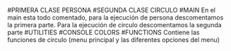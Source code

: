 #PRIMERA CLASE PERSONA
#SEGUNDA CLASE CIRCULO 
#MAIN
    En el main esta todo comentado, para la ejecución de persona descomentamos la primera parte. Para la ejecución de circulo descomentamos la segunda parte
#UTILITIES
#CONSOLE COLORS
#FUNCTIONS 
  Contiene las funciones de circulo (menu principal y las diferentes opciones del menu)
